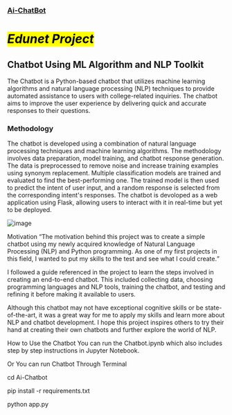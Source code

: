 <h3> <u> Ai-ChatBot  </u></h3> 
<h1><em> <mark> Edunet Project </mark> </em>

<h2><b> Chatbot Using ML Algorithm and NLP Toolkit</b></h2>
<p>The  Chatbot is a Python-based chatbot that utilizes machine learning algorithms and natural language processing (NLP) techniques to provide automated assistance to users with college-related inquiries. The chatbot aims to improve the user experience by delivering quick and accurate responses to their questions.</p>

<h3>Methodology</h3>
The chatbot is developed using a combination of natural language processing techniques and machine learning algorithms. The methodology involves data preparation, model training, and chatbot response generation. The data is preprocessed to remove noise and increase training examples using synonym replacement. Multiple classification models are trained and evaluated to find the best-performing one. The trained model is then used to predict the intent of user input, and a random response is selected from the corresponding intent's responses. The chatbot is devoloped as a web application using Flask, allowing users to interact with it in real-time but yet to be deployed.

![image](https://github.com/user-attachments/assets/f59e8cd3-4379-4785-a625-55df8c0db59f)


Motivation
<q>The motivation behind this project was to create a simple chatbot using my newly acquired knowledge of Natural Language Processing (NLP) and Python programming. As one of my first projects in this field, I wanted to put my skills to the test and see what I could create.</q>

I followed a guide referenced in the project to learn the steps involved in creating an end-to-end chatbot. This included collecting data, choosing programming languages and NLP tools, training the chatbot, and testing and refining it before making it available to users.

Although this chatbot may not have exceptional cognitive skills or be state-of-the-art, it was a great way for me to apply my skills and learn more about NLP and chatbot development. I hope this project inspires others to try their hand at creating their own chatbots and further explore the world of NLP.

How to Use the Chatbot
You can run the Chatbot.ipynb which also includes step by step instructions in Jupyter Notebook.

Or
You can run Chatbot Through Terminal



cd Ai-Chatbot


pip install -r requirements.txt

python app.py
